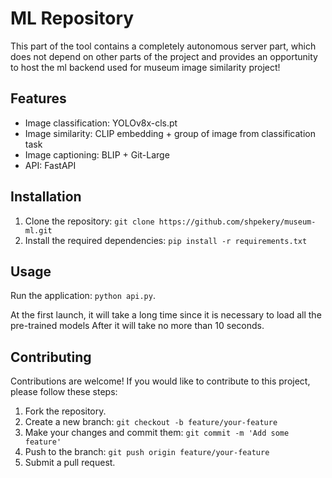 # ML Repository

This part of the tool contains a completely autonomous server part, which does not depend on other parts of the project and provides an opportunity to host the ml backend used for museum image similarity project!

## Features

- Image classification: YOLOv8x-cls.pt
- Image similarity: CLIP embedding + group of image from classification task
- Image captioning: BLIP + Git-Large 
- API: FastAPI

## Installation

1. Clone the repository: `git clone https://github.com/shpekery/museum-ml.git`
2. Install the required dependencies: `pip install -r requirements.txt`

## Usage

Run the application: `python api.py`. 

At the first launch, it will take a long time since it is necessary to load all the pre-trained models After it will take no more than 10 seconds.

## Contributing

Contributions are welcome! If you would like to contribute to this project, please follow these steps:

1. Fork the repository.
2. Create a new branch: `git checkout -b feature/your-feature`
3. Make your changes and commit them: `git commit -m 'Add some feature'`
4. Push to the branch: `git push origin feature/your-feature`
5. Submit a pull request.
